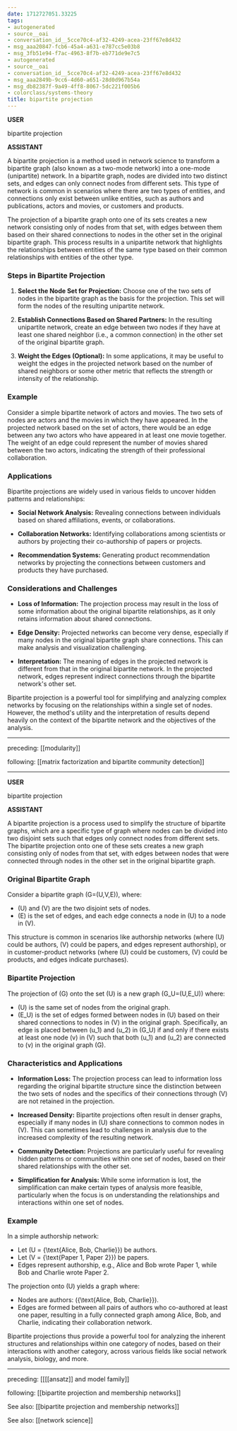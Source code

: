 ```yaml
---
date: 1712727051.33225
tags:
- autogenerated
- source__oai
- conversation_id__5cce70c4-af32-4249-acea-23ff67e8d432
- msg_aaa20847-fcb6-45a4-a631-e787cc5e03b8
- msg_3fb51e94-f7ac-4963-8f7b-eb771de9e7c5
- autogenerated
- source__oai
- conversation_id__5cce70c4-af32-4249-acea-23ff67e8d432
- msg_aaa2849b-9cc6-4d60-a651-28d0d967b54a
- msg_db82387f-9a49-4ff8-8067-5dc221f005b6
- colorclass/systems-theory
title: bipartite projection
---
```


**USER**

bipartite projection


**ASSISTANT**

A bipartite projection is a method used in network science to transform a bipartite graph (also known as a two-mode network) into a one-mode (unipartite) network. In a bipartite graph, nodes are divided into two distinct sets, and edges can only connect nodes from different sets. This type of network is common in scenarios where there are two types of entities, and connections only exist between unlike entities, such as authors and publications, actors and movies, or customers and products.

The projection of a bipartite graph onto one of its sets creates a new network consisting only of nodes from that set, with edges between them based on their shared connections to nodes in the other set in the original bipartite graph. This process results in a unipartite network that highlights the relationships between entities of the same type based on their common relationships with entities of the other type.

### Steps in Bipartite Projection

1. **Select the Node Set for Projection:** Choose one of the two sets of nodes in the bipartite graph as the basis for the projection. This set will form the nodes of the resulting unipartite network.

2. **Establish Connections Based on Shared Partners:** In the resulting unipartite network, create an edge between two nodes if they have at least one shared neighbor (i.e., a common connection) in the other set of the original bipartite graph.

3. **Weight the Edges (Optional):** In some applications, it may be useful to weight the edges in the projected network based on the number of shared neighbors or some other metric that reflects the strength or intensity of the relationship.

### Example

Consider a simple bipartite network of actors and movies. The two sets of nodes are actors and the movies in which they have appeared. In the projected network based on the set of actors, there would be an edge between any two actors who have appeared in at least one movie together. The weight of an edge could represent the number of movies shared between the two actors, indicating the strength of their professional collaboration.

### Applications

Bipartite projections are widely used in various fields to uncover hidden patterns and relationships:

- **Social Network Analysis:** Revealing connections between individuals based on shared affiliations, events, or collaborations.
  
- **Collaboration Networks:** Identifying collaborations among scientists or authors by projecting their co-authorship of papers or projects.
  
- **Recommendation Systems:** Generating product recommendation networks by projecting the connections between customers and products they have purchased.

### Considerations and Challenges

- **Loss of Information:** The projection process may result in the loss of some information about the original bipartite relationships, as it only retains information about shared connections.

- **Edge Density:** Projected networks can become very dense, especially if many nodes in the original bipartite graph share connections. This can make analysis and visualization challenging.

- **Interpretation:** The meaning of edges in the projected network is different from that in the original bipartite network. In the projected network, edges represent indirect connections through the bipartite network's other set.

Bipartite projection is a powerful tool for simplifying and analyzing complex networks by focusing on the relationships within a single set of nodes. However, the method's utility and the interpretation of results depend heavily on the context of the bipartite network and the objectives of the analysis.


---

preceding: [[modularity]]  


following: [[matrix factorization and bipartite community detection]]


---

**USER**

bipartite projection


**ASSISTANT**

A bipartite projection is a process used to simplify the structure of bipartite graphs, which are a specific type of graph where nodes can be divided into two disjoint sets such that edges only connect nodes from different sets. The bipartite projection onto one of these sets creates a new graph consisting only of nodes from that set, with edges between nodes that were connected through nodes in the other set in the original bipartite graph.

### Original Bipartite Graph

Consider a bipartite graph \(G=(U,V,E)\), where:
- \(U\) and \(V\) are the two disjoint sets of nodes.
- \(E\) is the set of edges, and each edge connects a node in \(U\) to a node in \(V\).

This structure is common in scenarios like authorship networks (where \(U\) could be authors, \(V\) could be papers, and edges represent authorship), or in customer-product networks (where \(U\) could be customers, \(V\) could be products, and edges indicate purchases).

### Bipartite Projection

The projection of \(G\) onto the set \(U\) is a new graph \(G_U=(U,E_U)\) where:
- \(U\) is the same set of nodes from the original graph.
- \(E_U\) is the set of edges formed between nodes in \(U\) based on their shared connections to nodes in \(V\) in the original graph. Specifically, an edge is placed between \(u_1\) and \(u_2\) in \(G_U\) if and only if there exists at least one node \(v\) in \(V\) such that both \(u_1\) and \(u_2\) are connected to \(v\) in the original graph \(G\).

### Characteristics and Applications

- **Information Loss:** The projection process can lead to information loss regarding the original bipartite structure since the distinction between the two sets of nodes and the specifics of their connections through \(V\) are not retained in the projection.

- **Increased Density:** Bipartite projections often result in denser graphs, especially if many nodes in \(U\) share connections to common nodes in \(V\). This can sometimes lead to challenges in analysis due to the increased complexity of the resulting network.

- **Community Detection:** Projections are particularly useful for revealing hidden patterns or communities within one set of nodes, based on their shared relationships with the other set.

- **Simplification for Analysis:** While some information is lost, the simplification can make certain types of analysis more feasible, particularly when the focus is on understanding the relationships and interactions within one set of nodes.

### Example

In a simple authorship network:
- Let \(U = \{\text{Alice, Bob, Charlie}\}\) be authors.
- Let \(V = \{\text{Paper 1, Paper 2}\}\) be papers.
- Edges represent authorship, e.g., Alice and Bob wrote Paper 1, while Bob and Charlie wrote Paper 2.

The projection onto \(U\) yields a graph where:
- Nodes are authors: \(\{\text{Alice, Bob, Charlie}\}\).
- Edges are formed between all pairs of authors who co-authored at least one paper, resulting in a fully connected graph among Alice, Bob, and Charlie, indicating their collaboration network.

Bipartite projections thus provide a powerful tool for analyzing the inherent structures and relationships within one category of nodes, based on their interactions with another category, across various fields like social network analysis, biology, and more.


---

preceding: [[[[ansatz]] and model family]]  


following: [[bipartite projection and membership networks]]

See also: [[bipartite projection and membership networks]]


See also: [[network science]]